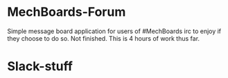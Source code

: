 # MechBoards-Forum
Simple message board application for users of #MechBoards irc to enjoy if they choose to do so. Not finished. This is 4 hours of work thus far.
# Slack-stuff
